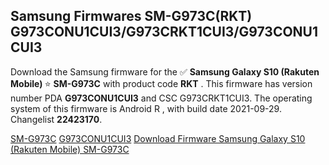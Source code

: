 <h2>Samsung Firmwares SM-G973C(RKT) G973CONU1CUI3/G973CRKT1CUI3/G973CONU1CUI3</h2>
Download the Samsung firmware for the ✅ <strong>Samsung Galaxy S10 (Rakuten Mobile) </strong> ⭐ <strong>SM-G973C</strong> with product code <strong>RKT</strong> . This firmware has version number PDA <strong>G973CONU1CUI3</strong> and CSC G973CRKT1CUI3. The operating system of this firmware is Android R , with build date 2021-09-29. Changelist <strong>22423170</strong>.


[SM-G973C](https://samfirm.shop/samsung/model/SM-G973C)
[G973CONU1CUI3](https://samfirm.shop/samsung/pda/G973CONU1CUI3)
[Download Firmware Samsung Galaxy S10 (Rakuten Mobile) SM-G973C](https://samfirm.shop/samsung/firmware/461341)
